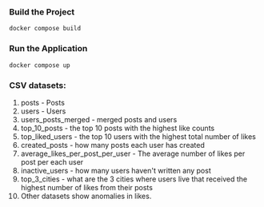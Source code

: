 ### Build the Project
<code>docker compose build</code>

### Run the Application
<code>docker compose up</code>

### CSV datasets:
1. posts - Posts
2. users - Users
3. users_posts_merged - merged posts and users
4. top_10_posts - the top 10 posts with the highest like counts
5. top_liked_users - the top 10 users with the highest total number of likes
6. created_posts - how many posts each user has created
7. average_likes_per_post_per_user - The average number of likes per post per each user
8. inactive_users - how many users haven't written any post
9. top_3_cities - what are the 3 cities where users live that received the highest number of likes from their posts
10. Other datasets show anomalies in likes.

